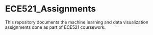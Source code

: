 # ECE521_Assignments
This repository documents the machine learning and data visualization assignments done as part of ECE521 coursework.
